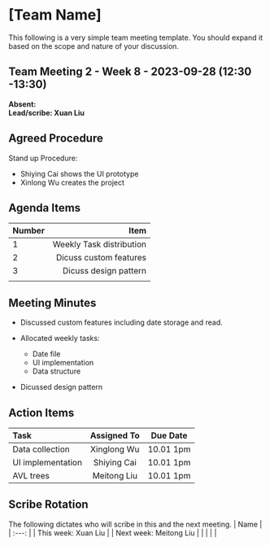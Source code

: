 # [Team Name]
This following is a very simple team meeting template. You should expand it based on the scope and nature of your discussion.

## Team Meeting 2 - Week 8 - 2023-09-28 (12:30 -13:30)
**Absent:**
<br>
**Lead/scribe: Xuan Liu**

## Agreed Procedure
Stand up Procedure: 

- Shiying Cai shows the UI prototype
- Xinlong Wu creates the project


## Agenda Items
| Number |                     Item |
| :----- | -----------------------: |
| 1      | Weekly Task distribution |
| 2      |  Dicuss  custom features |
| 3      |    Dicuss design pattern |
|        |                          |

## Meeting Minutes
- Discussed custom features including date storage and read.
- Allocated weekly tasks:
  - Date file
  - UI implementation
  - Data structure

- Dicussed design pattern


## Action Items
| Task              | Assigned To | Due Date  |
| :---------------- | :---------: | :-------: |
| Data collection   | Xinglong Wu | 10.01 1pm |
| UI implementation | Shiying Cai | 10.01 1pm |
| AVL trees         | Meitong Liu | 10.01 1pm |



## Scribe Rotation
The following dictates who will scribe in this and the next meeting.
| Name |
| :---: |
| This week: Xuan Liu |
| Next week: Meitong Liu |
|  |
|  |